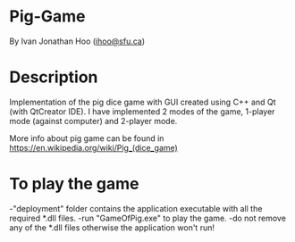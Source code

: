 # Pig-Game
By Ivan Jonathan Hoo (ihoo@sfu.ca)

# Description
Implementation of the pig dice game with GUI created using C++ and Qt (with QtCreator IDE). I have implemented 2 modes of the game, 1-player mode (against computer) and 2-player mode.  
  
More info about pig game can be found in https://en.wikipedia.org/wiki/Pig_(dice_game)

# To play the game
-"deployment" folder contains the application executable with all the required *.dll files.
-run "GameOfPig.exe" to play the game.
-do not remove any of the *.dll files otherwise the application won't run!
